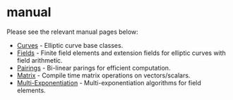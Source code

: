 # manual

Please see the relevant manual pages below:

- [Curves](curves) - Elliptic curve base classes.
- [Fields](../implementation/field) - Finite field elements and extension fields for elliptic curves with field arithmetic.
- [Pairings](pairings) - Bi-linear parings for efficient computation.
- [Matrix](matrix) - Compile time matrix operations on vectors/scalars.
- [Multi-Exponentiation](multi-exponentiation) - Multi-exponentiation algorithms for field elements.

##

##
